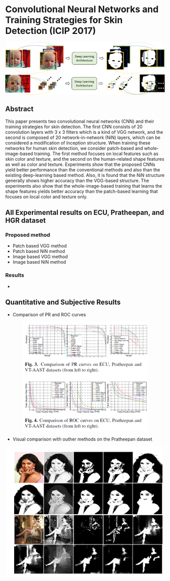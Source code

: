 # Convolutional Neural Networks and Training Strategies for Skin Detection (ICIP 2017)


<p align="center">
<img src="/docs/imagebasedcolor.png" width="700"> 
<img src="/docs/patch_based_color.png" width="700">
</p>

## Abstract

This paper presents two convolutional neural networks (CNN) and their 
training strategies for skin detection.
The first CNN consists
of 20 convolution layers with 3 x 3 filters
which is a kind of VGG network,
and the second is composed of 20 network-in-network (NiN)
layers, which can be considered a modification of
Inception structure.
When training these networks for human skin detection,
we consider patch-based and whole-image-based
training. The first method focuses on local features
such as skin color and texture, and the second on the
human-related shape features as well as color and texture.
Experiments show that the proposed CNNs yield
better performance than the conventional methods and
also than the existing deep-learning based method.
Also, it is found that the NiN structure generally shows
higher accuracy than the VGG-based structure. 
The experiments also show that the whole-image-based
training that learns the shape features 
yields better accuracy
than the patch-based learning that focuses 
on local color and texture only.

## All Experimental results on ECU, Pratheepan, and HGR dataset
### Proposed method
* Patch based VGG method
* Patch based NiN method
* Image based VGG method
* Image based NiN method

### Results
*

## Quantitative and Subjective Results 
* Comparison of PR and ROC curves
<p align="center">
<img src="/docs/PRROCcurves.PNG" width="400">
</p>

* Visual comparison with outher methods on the Pratheepan dataset

<p align="center">
<img src="/docs/res1.PNG" width="500">
</p>






